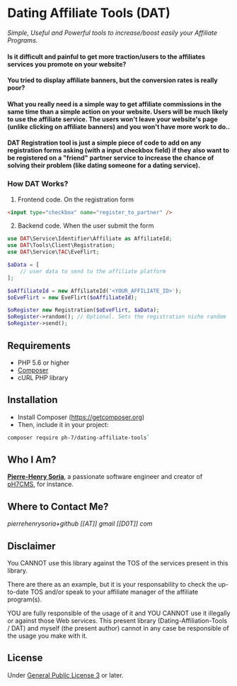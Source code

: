 # Dating Affiliate Tools (DAT)

*Simple, Useful and Powerful tools to increase/boost easily your Affiliate Programs.*

#### Is it difficult and painful to get more traction/users to the affiliates services you promote on your website?

#### You tried to display affiliate banners, but the conversion rates is really poor?

#### What you really need is a simple way to get affiliate commissions in the same time than a simple action on your website. Users will be much likely to use the affiliate service. The users won't leave your website's page (unlike clicking on affiliate banners) and you won't have more work to do..

#### **DAT Registration** tool is just a simple piece of code to add on any registration forms asking (with a input checkbox field) if they also want to be registered on a "friend" partner service to increase the chance of solving their problem (like dating someone for a dating service).

### How DAT Works?

1. Frontend code. On the registration form
```html
<input type="checkbox" name="register_to_partner" />
```


2. Backend code. When the user submit the form
```php
use DAT\Service\Identifier\Affiliate as AffiliateId;
use DAT\Tools\Client\Registration;
use DAT\Service\TAC\EveFlirt;

$aData = [
    // user data to send to the affiliate platform
];

$oAffiliateId = new AffiliateId('<YOUR_AFFILIATE_ID>');
$oEveFlirt = new EveFlirt($oAffiliateId);

$oRegister new Registration($oEveFlirt, $aData);
$oRegister->random(); // Optional. Sets the registration niche random
$oRegister->send();
```


## Requirements

* PHP 5.6 or higher
* [Composer](https://getcomposer.org)
* cURL PHP library

##  Installation

* Install Composer (https://getcomposer.org)
* Then, include it in your project:
```bash
composer require ph-7/dating-affiliate-tools`
 ```
 
 
## Who I Am?

**[Pierre-Henry Soria](http://ph7.me)**, a passionate software engineer and creator of [pH7CMS](https://github.com/pH7Software/pH7-Social-Dating-CMS), for instance.


## Where to Contact Me?

*pierrehenrysoria+github [[AT]] gmail [[D0T]] com*


## Disclaimer

You CANNOT use this library against the TOS of the services present in this library.

There are there as an example, but it is your responsability to check the up-to-date TOS and/or speak to your affiliate manager of the affiliate program(s).

YOU are fully responsible of the usage of it and YOU CANNOT use it illegally or against those Web services. This present library (Dating-Affiliation-Tools / DAT) and myself (the present author) cannot in any case be responsible of the usage you make with it.


## License

Under [General Public License 3](http://www.gnu.org/licenses/gpl.html) or later.